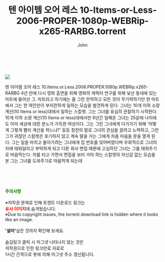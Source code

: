 ﻿---
layout: post
title:  "    텐 아이템 오어 레스 10-Items-or-Less-2006-PROPER-1080p-WEBRip-x265-RARBG.torrent"
author: John
categories: [ 영화 ]
tags: [  ]
image: https://torrentrj55.com/uploadfile/full/ed4014cb6f6a8e725aad7efb345eb1f39ad7f693.jpg 
description: "    텐 아이템 오어 레스 10-Items-or-Less-2006-PROPER-1080p-WEBRip-x265-RARBG torrent 정보 공유"
toc: true
toc_sticky: true
---

<br>
<p><img src="https://torrentrj55.com/uploadfile/full/ed4014cb6f6a8e725aad7efb345eb1f39ad7f693.jpg"/></p>
 텐 아이템 오어 레스 10.Items.or.Less.2006.PROPER.1080p.WEBRip.x265-RARBG 4년 만에 다시 영화 출연을 위해 영화의 캐릭터 연구를 위해 낯선 동네에 있는 마트에 들어선 그. 마트라고 하기에는 좀 그런 한적하고 모든 것이 무기력하기만 한 마트에서 그는 한 여인만이 부지런하게 일하는 모습을 발견하게 된다. 그녀는 10개 이하 소량 계산(10 Items or less)대에서 일하는 스칼렛. 그는 그녀를 유심히 관찰하기 시작한다. 10개 이하 소량 계산(10 Items or less)대에서만 6년간 일해온 그녀는 25살에 나이에도 이미 세상에 대한 분노가 가득한 여성이다. 그는 그런 그녀에게 다가가기 위해 ‘어떻게 그렇게 빨리 계산을 하느냐?’ 등등 칭찬의 말로 그녀의 관심을 끌려고 노력하고, 그런 그가 귀찮던 스칼렛은 포기하지 않고 계속 말을 거는 그에게 차츰 마음을 문을 열게 된다. 그는 일을 마치고 돌아가려는 그녀에게 집 번호를 잊어버렸다며 우회적으로 그녀의 차에 태워달라고 부탁하게 되고 다른 회사 면접 때문에 고심하던 그녀는 그를 태워주기로 마음먹는다. 차를 타고 가면서 면접을 보러 가야 하는 스칼렛의 자신감 없는 모습을 본 그는 그녀를 도와주기로 마음먹게 되는데 
    
<br><br><br>
<p data-ke-size="size16"><b><span style="color: green;">주의사항</span></b><br /><br />※저작권 문제로 인해 토렌트 다운로드 링크는<br /><b><span style="color: red;">유사 이미지</span></b>에 숨겨뒀습니다.<br />※Due to copyright issues, the torrent download link is hidden where it looks like an image.<br /><br /><b>'설마'</b>싶은 것까지 확인해 보세요.<br /><br />숨김링크 클릭 시 마그넷 나타나지 않는 것은<br />저작권으로 인한 링크만료 자료로<br />1시간 간격으로 봇에 의해 마그넷 주소 갱신됩니다.</p>
